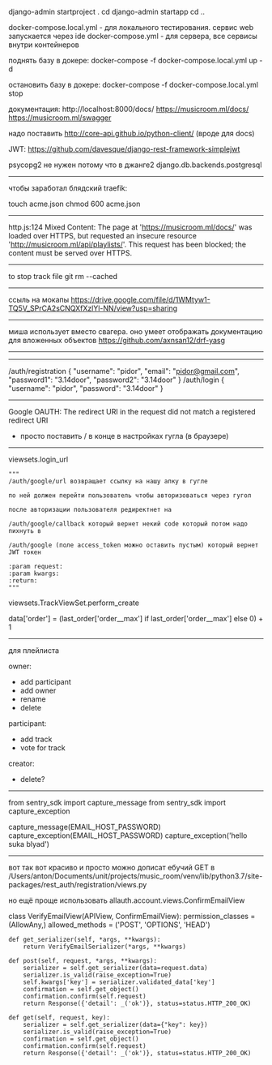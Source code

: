 




django-admin startproject <name> .
cd <name>
django-admin startapp <name>
cd ..


docker-compose.local.yml - для локального тестирования. сервис web запускается через ide
docker-compose.yml - для сервера, все сервисы внутри контейнеров

поднять базу в докере:
docker-compose -f docker-compose.local.yml up -d

остановить базу в докере:
docker-compose -f docker-compose.local.yml stop

документация: 
http://localhost:8000/docs/
https://musicroom.ml/docs/
https://musicroom.ml/swagger

надо поставить http://core-api.github.io/python-client/ (вроде для docs)

JWT:
https://github.com/davesque/django-rest-framework-simplejwt

psycopg2 не нужен потому что в джанге2 django.db.backends.postgresql


---------------------------------------------------------------------------------------
чтобы заработал блядский traefik:

touch acme.json
chmod 600 acme.json

---------------------------------------------------------------------------------------

http.js:124 Mixed Content: The page at 'https://musicroom.ml/docs/' was loaded over HTTPS, but requested an insecure resource 'http://musicroom.ml/api/playlists/'. This request has been blocked; the content must be served over HTTPS.

---------------------------------------------------------------------------------------

to stop track file
git rm --cached <file>

---------------------------------------------------------------------------------------

ссыль на мокапы
https://drive.google.com/file/d/1WMtyw1-TQ5V_SPrCA2sCNQXfXzlYl-NN/view?usp=sharing

---------------------------------------------------------------------------------------

миша использует вместо свагера. оно умеет отображать документацию для вложенных объектов
https://github.com/axnsan12/drf-yasg

---------------------------------------------------------------------------------------


---------------------------------------------------------------------------------------

/auth/registration
{
  "username": "pidor",
  "email": "pidor@gmail.com",
  "password1": "3.14door",
  "password2": "3.14door"
}
/auth/login
{
  "username": "pidor",
  "password": "3.14door"
}

---------------------------------------------------------------------------------------

Google OAUTH: The redirect URI in the request did not match a registered redirect URI
- просто поставить / в конце в настройках гугла (в браузере)

---------------------------------------------------------------------------------------

viewsets.login_url

    """
    /auth/google/url возвращает ссылку на нашу апку в гугле

    по ней должен перейти пользователь чтобы авторизоваться через гугол

    после авторизации пользователя редиректнет на

    /auth/google/callback который вернет некий code который потом надо пихнуть в

    /auth/google (поле access_token можно оставить пустым) который вернет JWT токен

    :param request:
    :param kwargs:
    :return:
    """
    
    
viewsets.TrackViewSet.perform_create

data['order'] = (last_order['order__max'] if last_order['order__max'] else 0) + 1

---------------------------------------------------------------------------------------

для плейлиста

owner:
- add participant
- add owner
- rename
- delete

participant:
- add track
- vote for track

creator:
- delete?

---------------------------------------------------------------------------------------

from sentry_sdk import capture_message
from sentry_sdk import capture_exception

capture_message(EMAIL_HOST_PASSWORD)
capture_exception(EMAIL_HOST_PASSWORD)
capture_exception('hello suka blyad')

---------------------------------------------------------------------------------------

вот так вот красиво и просто можно дописат ебучий GET в 
/Users/anton/Documents/unit/projects/music_room/venv/lib/python3.7/site-packages/rest_auth/registration/views.py

но ещё проще использовать allauth.account.views.ConfirmEmailView

class VerifyEmailView(APIView, ConfirmEmailView):
    permission_classes = (AllowAny,)
    allowed_methods = ('POST', 'OPTIONS', 'HEAD')

    def get_serializer(self, *args, **kwargs):
        return VerifyEmailSerializer(*args, **kwargs)

    def post(self, request, *args, **kwargs):
        serializer = self.get_serializer(data=request.data)
        serializer.is_valid(raise_exception=True)
        self.kwargs['key'] = serializer.validated_data['key']
        confirmation = self.get_object()
        confirmation.confirm(self.request)
        return Response({'detail': _('ok')}, status=status.HTTP_200_OK)

    def get(self, request, key):
        serializer = self.get_serializer(data={"key": key})
        serializer.is_valid(raise_exception=True)
        confirmation = self.get_object()
        confirmation.confirm(self.request)
        return Response({'detail': _('ok')}, status=status.HTTP_200_OK)